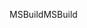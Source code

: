 <span data-ttu-id="add3d-101">MSBuild</span><span class="sxs-lookup"><span data-stu-id="add3d-101">MSBuild</span></span>